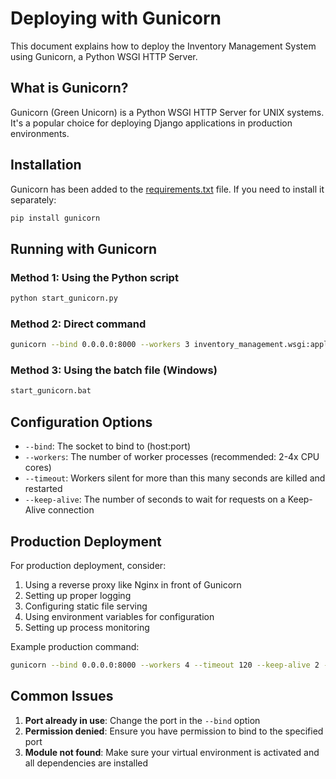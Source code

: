 # Deploying with Gunicorn

This document explains how to deploy the Inventory Management System using Gunicorn, a Python WSGI HTTP Server.

## What is Gunicorn?

Gunicorn (Green Unicorn) is a Python WSGI HTTP Server for UNIX systems. It's a popular choice for deploying Django applications in production environments.

## Installation

Gunicorn has been added to the [requirements.txt](file:///E:/Best%20App/requirements.txt) file. If you need to install it separately:

```bash
pip install gunicorn
```

## Running with Gunicorn

### Method 1: Using the Python script
```bash
python start_gunicorn.py
```

### Method 2: Direct command
```bash
gunicorn --bind 0.0.0.0:8000 --workers 3 inventory_management.wsgi:application
```

### Method 3: Using the batch file (Windows)
```bash
start_gunicorn.bat
```

## Configuration Options

- `--bind`: The socket to bind to (host:port)
- `--workers`: The number of worker processes (recommended: 2-4x CPU cores)
- `--timeout`: Workers silent for more than this many seconds are killed and restarted
- `--keep-alive`: The number of seconds to wait for requests on a Keep-Alive connection

## Production Deployment

For production deployment, consider:

1. Using a reverse proxy like Nginx in front of Gunicorn
2. Setting up proper logging
3. Configuring static file serving
4. Using environment variables for configuration
5. Setting up process monitoring

Example production command:
```bash
gunicorn --bind 0.0.0.0:8000 --workers 4 --timeout 120 --keep-alive 2 --max-requests 1000 --max-requests-jitter 100 inventory_management.wsgi:application
```

## Common Issues

1. **Port already in use**: Change the port in the `--bind` option
2. **Permission denied**: Ensure you have permission to bind to the specified port
3. **Module not found**: Make sure your virtual environment is activated and all dependencies are installed